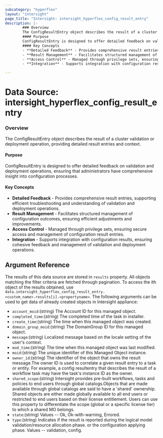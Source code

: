 ```yaml
---
subcategory: "hyperflex"
layout: "intersight"
page_title: "Intersight: intersight_hyperflex_config_result_entry"
description: |-
        ### Overview
        The ConfigResultEntry object describes the result of a cluster validation or deployment operation, providing detailed result entries and context.
        #### Purpose
        ConfigResultEntry is designed to offer detailed feedback on validation and deployment operations, ensuring that administrators have comprehensive insight into configuration processes.
        #### Key Concepts
        - **Detailed Feedback** - Provides comprehensive result entries, supporting efficient troubleshooting and understanding of validation and deployment  operations.
        - **Result Management** - Facilitates structured management of configuration outcomes, ensuring efficient adjustments and improvements.
        - **Access Control** - Managed through privilege sets, ensuring secure access and management of configuration result entries.
        - **Integration** - Supports integration with configuration results, ensuring cohesive feedback and management of validation and deployment operations.

---
```


# Data Source: intersight_hyperflex_config_result_entry
### Overview
The ConfigResultEntry object describes the result of a cluster validation or deployment operation, providing detailed result entries and context.
#### Purpose
ConfigResultEntry is designed to offer detailed feedback on validation and deployment operations, ensuring that administrators have comprehensive insight into configuration processes.
#### Key Concepts
- **Detailed Feedback** - Provides comprehensive result entries, supporting efficient troubleshooting and understanding of validation and deployment  operations.
- **Result Management** - Facilitates structured management of configuration outcomes, ensuring efficient adjustments and improvements.
- **Access Control** - Managed through privilege sets, ensuring secure access and management of configuration result entries.
- **Integration** - Supports integration with configuration results, ensuring cohesive feedback and management of validation and deployment operations.
## Argument Reference
The results of this data source are stored in `results` property.
All objects matching the filter criteria are fetched through pagination.
To access the ith object of the results obtained, use `data.intersight_hyperflex_config_result_entry.<custom_name>.results[i].<propertyname>`.
The following arguments can be used to get data of already created objects in Intersight appliance:
* `account_moid`:(string) The Account ID for this managed object. 
* `completed_time`:(string) The completed time of the task in installer. 
* `create_time`:(string) The time when this managed object was created. 
* `domain_group_moid`:(string) The DomainGroup ID for this managed object. 
* `message`:(string) Localized message based on the locale setting of the user's context. 
* `mod_time`:(string) The time when this managed object was last modified. 
* `moid`:(string) The unique identifier of this Managed Object instance. 
* `owner_id`:(string) The identifier of the object that owns the result message.The owner ID is used to correlate a given result entry to a task or entity. For example, a config resultentry that describes the result of a workflow task may have the task's instance ID as the owner. 
* `shared_scope`:(string) Intersight provides pre-built workflows, tasks and policies to end users through global catalogs.Objects that are made available through global catalogs are said to have a 'shared' ownership. Shared objects are either made globally available to all end users or restricted to end users based on their license entitlement. Users can use this property to differentiate the scope (global or a specific license tier) to which a shared MO belongs. 
* `state`:(string) Values  -- Ok, Ok-with-warning, Errored. 
* `type`:(string) Indicates if the result is reported during the logical model validation/resource allocation phase. or the configuration applying phase. Values -- validation, config. 
 
